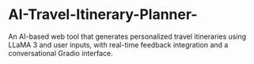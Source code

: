 # AI-Travel-Itinerary-Planner-
An AI-based web tool that generates personalized travel itineraries using LLaMA 3 and user inputs, with real-time feedback integration and a conversational Gradio interface.
